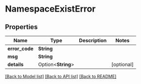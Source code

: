 # NamespaceExistError

## Properties

Name | Type | Description | Notes
------------ | ------------- | ------------- | -------------
**error_code** | **String** |  | 
**msg** | **String** |  | 
**details** | Option<**String**> |  | [optional]

[[Back to Model list]](../README.md#documentation-for-models) [[Back to API list]](../README.md#documentation-for-api-endpoints) [[Back to README]](../README.md)


